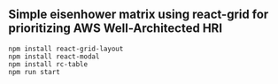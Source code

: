 ## Simple eisenhower matrix using react-grid for prioritizing AWS Well-Architected HRI

```
npm install react-grid-layout
npm install react-modal
npm install rc-table
npm run start
```